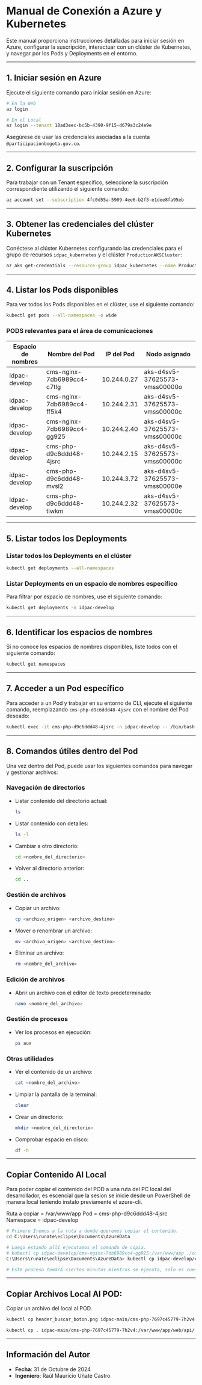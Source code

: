 # **Manual de Conexión a Azure y Kubernetes**

Este manual proporciona instrucciones detalladas para iniciar sesión en Azure, configurar la suscripción, interactuar con un clúster de Kubernetes, y navegar por los Pods y Deployments en el entorno.

---

## **1. Iniciar sesión en Azure**

Ejecute el siguiente comando para iniciar sesión en Azure:

```bash
# En la Web
az login

# En el Local
az login --tenant 18ad3eec-bc5b-4390-9f15-d679a3c24e9e
```

Asegúrese de usar las credenciales asociadas a la cuenta `@participacionbogota.gov.co`.

---

## **2. Configurar la suscripción**

Para trabajar con un Tenant específico, seleccione la suscripción correspondiente utilizando el siguiente comando:

```bash
az account set --subscription 4fc0d55a-5909-4ee6-b2f3-e1dee8fa95eb
```

---

## **3. Obtener las credenciales del clúster Kubernetes**

Conéctese al clúster Kubernetes configurando las credenciales para el grupo de recursos `idpac_kubernetes` y el clúster `ProductionAKSCluster`:

```bash
az aks get-credentials --resource-group idpac_kubernetes --name ProductionAKSCluster --overwrite-existing
```

---

## **4. Listar los Pods disponibles**

Para ver todos los Pods disponibles en el clúster, use el siguiente comando:

```bash
kubectl get pods --all-namespaces -o wide
```

### **PODS relevantes para el área de comunicaciones**

| **Espacio de nombres** | **Nombre del Pod**              | **IP del Pod** | **Nodo asignado**                  |
|-------------------------|---------------------------------|----------------|-------------------------------------|
| idpac-develop           | cms-nginx-7db6989cc4-c7tlg     | 10.244.0.27    | aks-d4sv5-37625573-vmss00000o      |
| idpac-develop           | cms-nginx-7db6989cc4-ff5k4     | 10.244.2.31    | aks-d4sv5-37625573-vmss00000c      |
| idpac-develop           | cms-nginx-7db6989cc4-gg925     | 10.244.2.40    | aks-d4sv5-37625573-vmss00000c      |
| idpac-develop           | cms-php-d9c6ddd48-4jsrc        | 10.244.2.15    | aks-d4sv5-37625573-vmss00000c      |
| idpac-develop           | cms-php-d9c6ddd48-mvsl2        | 10.244.3.72    | aks-d4sv5-37625573-vmss00000e      |
| idpac-develop           | cms-php-d9c6ddd48-tlwkm        | 10.244.2.32    | aks-d4sv5-37625573-vmss00000c      |

---

## **5. Listar todos los Deployments**

### Listar todos los Deployments en el clúster
```bash
kubectl get deployments --all-namespaces
```

### Listar Deployments en un espacio de nombres específico
Para filtrar por espacio de nombres, use el siguiente comando:

```bash
kubectl get deployments -n idpac-develop
```

---

## **6. Identificar los espacios de nombres**

Si no conoce los espacios de nombres disponibles, liste todos con el siguiente comando:

```bash
kubectl get namespaces
```

---

## **7. Acceder a un Pod específico**

Para acceder a un Pod y trabajar en su entorno de CLI, ejecute el siguiente comando, reemplazando `cms-php-d9c6ddd48-4jsrc` con el nombre del Pod deseado:

```bash
kubectl exec -it cms-php-d9c6ddd48-4jsrc -n idpac-develop -- /bin/bash
```

---

## **8. Comandos útiles dentro del Pod**

Una vez dentro del Pod, puede usar los siguientes comandos para navegar y gestionar archivos:

### **Navegación de directorios**
- Listar contenido del directorio actual:
  ```bash
  ls
  ```
- Listar contenido con detalles:
  ```bash
  ls -l
  ```
- Cambiar a otro directorio:
  ```bash
  cd <nombre_del_directorio>
  ```
- Volver al directorio anterior:
  ```bash
  cd ..
  ```

### **Gestión de archivos**
- Copiar un archivo:
  ```bash
  cp <archivo_origen> <archivo_destino>
  ```
- Mover o renombrar un archivo:
  ```bash
  mv <archivo_origen> <archivo_destino>
  ```
- Eliminar un archivo:
  ```bash
  rm <nombre_del_archivo>
  ```

### **Edición de archivos**
- Abrir un archivo con el editor de texto predeterminado:
  ```bash
  nano <nombre_del_archivo>
  ```

### **Gestión de procesos**
- Ver los procesos en ejecución:
  ```bash
  ps aux
  ```

### **Otras utilidades**
- Ver el contenido de un archivo:
  ```bash
  cat <nombre_del_archivo>
  ```
- Limpiar la pantalla de la terminal:
  ```bash
  clear
  ```
- Crear un directorio:
  ```bash
  mkdir <nombre_del_directorio>
  ```
- Comprobar espacio en disco:
  ```bash
  df -h
  ```

---

## **Copiar Contenido Al Local**

Para poder copiar el contenido del POD a una ruta del PC local del desarrollador, es escencial que la sesion se inicie desde un PowerShell de manera local teniendo instalo previamente el azure-cli.

Ruta a copiar = /var/www/app
Pod = cms-php-d9c6ddd48-4jsrc
Namespace = idpac-develop

```bash
# Primero Iremos a la ruta a donde queremos copiar el contenido.
cd C:\Users\runate\eclipse\Documents\AzureData

# Luego estando allí ejecutamos el comando de copia.
# kubectl cp idpac-develop/cms-nginx-7db6989cc4-gg925:/var/www/app ./cms-nginx-7db6989cc4-gg925/
C:\Users\runate\eclipse\Documents\AzureData> kubectl cp idpac-develop/cms-php-d9c6ddd48-4jsrc:/var/www/app ./cms-php-d9c6ddd48-4jsrc/

# Este proceso tomará ciertos minutos mientros se ejecuta, solo es cuestion de esperar.
```

---

## Copiar Archivos Local Al POD:

Copiar un archivo del local al POD.

```bash
kubectl cp header_buscar_boton.png idpac-main/cms-php-7697c45779-7h2v4:/var/www/app/web/sites/idpac/files/imagenes/header_buscar_boton.png

kubectl cp . idpac-main/cms-php-7697c45779-7h2v4:/var/www/app/web/api/
```

---

## Información del Autor

- **Fecha**: 31 de Octubre de 2024
- **Ingeniero**: Raúl Mauricio Uñate Castro
